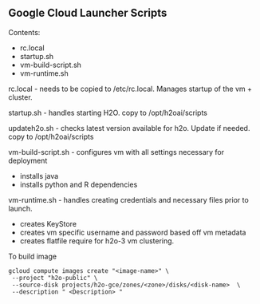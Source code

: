 ## Google Cloud Launcher  Scripts

Contents:

  * rc.local
  * startup.sh
  * vm-build-script.sh
  * vm-runtime.sh

rc.local - needs to be copied to /etc/rc.local. Manages startup of the vm + cluster.

startup.sh - handles starting H2O. copy to /opt/h2oai/scripts

updateh2o.sh - checks latest version available for h2o. Update if needed. copy to /opt/h2oai/scripts

vm-build-script.sh - configures vm with all settings necessary for deployment

   * installs java
   * installs python and R dependencies   

vm-runtime.sh - handles creating credentials and necessary files prior to launch.

   * creates KeyStore
   * creates vm specific username and password based off vm metadata
   * creates flatfile require for h2o-3 vm clustering.


To build image 

```
gcloud compute images create "<image-name>" \
 --project "h2o-public" \
 --source-disk projects/h2o-gce/zones/<zone>/disks/<disk-name>  \
 --description " <Description> "
 
 ```
